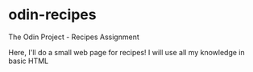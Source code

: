 # odin-recipes
The Odin Project - Recipes Assignment 

Here, I'll do a small web page for recipes!
I will use all my knowledge in basic HTML